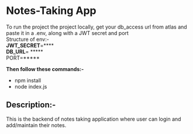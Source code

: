 <h1>Notes-Taking App</h1>
To run the project the project locally, get your db_access url from atlas and paste it in a .env, along with a JWT secret and port
<br/>
Structure of env:-
<br/>
<b>JWT_SECRET</b>=****
<br/>
<b>DB_URL</b>= *****
<br/>
<b></b>PORT</b>=*****

<b>Then follow these commands:-</b><br/>
<ul>
  <li>npm install</li>
  <li>node index.js</li>
</ul>

<h2>Description:-</h2>
<p>This is the backend of notes taking application where user can login and add/maintain their notes.</p>
